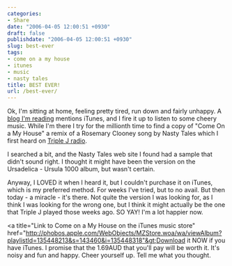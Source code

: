 ```yaml
---
categories:
- Share
date: "2006-04-05 12:00:51 +0930"
draft: false
publishdate: "2006-04-05 12:00:51 +0930"
slug: best-ever
tags:
- come on a my house
- itunes
- music
- nasty tales
title: BEST EVER!
url: /best-ever/
---
```

Ok, I'm sitting at home, feeling pretty tired, run down and fairly
unhappy. A [blog I'm
reading](http://www.bogglethemind.com/index.php?itemid=29 "Boggle the Mind's mention of iTunes")
mentions iTunes, and I fire it up to listen to some cheery music. While
I'm there I try for the millionth time to find a copy of "Come On a My
House" a remix of a Rosemary Clooney song by Nasty Tales which I first
heard on [Triple J
radio](http://triplej.net.au/ "Triple J youth radio station").

I searched a bit, and the Nasty Tales web site I found had a sample that
didn't sound right. I thought it might have been the version on the
Ursadelica - Ursula 1000 album, but wasn't certain.

Anyway, I LOVED it when I heard it, but I couldn't purchase it on
iTunes, which is my preferred method. For weeks I've tried, but to no
avail. But then today - a miracle - it's there. Not quite the version I
was looking for, as I think I was looking for the wrong one, but I think
it might actually be the one that Triple J played those weeks ago. SO
YAY! I'm a lot happier now.

&lt;a title="Link to Come on a My House on the iTunes music store"
href="http://phobos.apple.com/WebObjects/MZStore.woa/wa/viewAlbum?playlistId=135448213&s=143460&i=135448318"&gt;Download
it NOW if you have iTunes. I promise that the 1.69AUD that you'll pay
will be worth it. It's noisy and fun and happy. Cheer yourself up. Tell
me what you thought.
